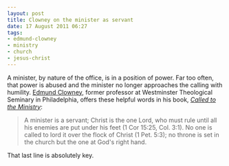 ```yaml
---
layout: post
title: Clowney on the minister as servant
date: 17 August 2011 06:27
tags:
- edmund-clowney
- ministry
- church
- jesus-christ
---
```

A minister, by nature of the office, is in a position of power. Far too often, that power is abused and the minister no longer approaches the calling with humility. [Edmund Clowney](http://en.wikipedia.org/wiki/Edmund_Clowney), former professor at Westminster Theological Seminary in Philadelphia, offers these helpful words in his book, *[Called to the Ministry](http://www.amazon.co.uk/gp/product/0875521444/ref=as_li_qf_sp_asin_il_tl?ie=UTF8&tag=jakebeldercom-21&linkCode=as2&camp=1634&creative=6738&creativeASIN=0875521444)*:

<blockquote>
A minister is a servant; Christ is the one Lord, who must rule until all his enemies are put under his feet (1 Cor 15:25, Col. 3:1). No one is called to lord it over the flock of Christ (1 Pet. 5:3); no throne is set in the church but the one at God's right hand.
</blockquote>

That last line is absolutely key.

